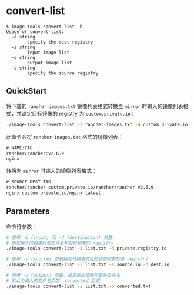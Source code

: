 # convert-list

```console
$ image-tools convert-list -h
Usage of convert-list:
  -d string
        specify the dest registry
  -i string
        input image list
  -o string
        output image list
  -s string
        specify the source registry
```

## QuickStart

将下载的 `rancher-images.txt` 镜像列表格式转换至 `mirror` 时输入的镜像列表格式，并设定目标镜像的 registry 为 `custom.private.io`：

``` sh
./image-tools convert-list -i rancher-images.txt -d custom.private.io
```

此命令会将 `rancher-images.txt` 格式的镜像列表：

```txt
# NAME:TAG
rancher/rancher:v2.6.9
nginx
```

转换为 `mirror` 时输入的镜像列表格式：

```txt
# SOURCE DEST TAG
rancher/rancher custom.private.io/rancher/rancher v2.6.9
nginx custom.private.io/nginx latest
```

## Parameters

命令行参数：

```sh
# 使用 -i (input) 和 -d (destination) 参数，
# 指定输入的镜像列表文件名和目标镜像的 registry
./image-tools convert-list -i list.txt -d private.registry.io

# 使用 -s (source) 参数指定转换格式后的镜像列表的源 registry
./image-tools convert-list -i list.txt -s source.io -d dest.io

# 使用 -o (output) 参数，指定输出镜像列表的文件名
# 默认为输入的文件名添加 .converted 后缀
./image-tools convert-list -i list.txt -o converted.txt
```
